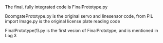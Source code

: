 The final, fully integrated code is FinalPrototype.py

BoomgatePrototype.py is the original servo and linesensor code, from PIL import Image.py is the original license plate reading code

FinalPrototype(1).py is the first vesion of FinalPrototype, and is mentioned in Log 3
